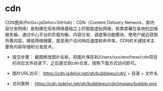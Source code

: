 # cdn
CDN图床(PicGo+jsDelivr+GitHub)：CDN（Content Delivery Network，即内容分发网络）是构建在现有网络基础之上的智能虚拟网络，依靠部署在各地的边缘服务器，通过中心平台的负载均衡、内容分发、调度等功能模块，使用户就近获取所需内容，降低网络拥塞，提高用户访问响应速度和命中率。CDN的关键技术主要有内容存储和分发技术。

- 提交步骤：
截图修改图片名称，将图片保存到/Users/xxx/env/hexo/cdn项目的对应文件目录下，之后提交到cdn仓库，按照下面方式访问即可。

- 图片URL访问：
https://cdn.jsdelivr.net/gh/bubblewu/cdn/ + 目录 + 文件名

- 访问案例：
https://cdn.jsdelivr.net/gh/bubblewu/cdn/images/bubble.png
